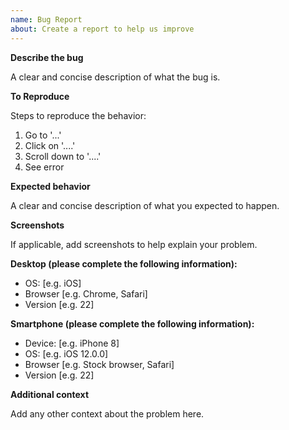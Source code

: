 ```yaml
---
name: Bug Report
about: Create a report to help us improve
---
```


**Describe the bug**

A clear and concise description of what the bug is.

**To Reproduce**

Steps to reproduce the behavior:

1. Go to '...'
2. Click on '....'
3. Scroll down to '....'
4. See error

**Expected behavior**

A clear and concise description of what you expected to happen.

**Screenshots**

If applicable, add screenshots to help explain your problem.

**Desktop (please complete the following information):**

* OS: [e.g. iOS]
* Browser [e.g. Chrome, Safari]
* Version [e.g. 22]

**Smartphone (please complete the following information):**

* Device: [e.g. iPhone 8]
* OS: [e.g. iOS 12.0.0]
* Browser [e.g. Stock browser, Safari]
* Version [e.g. 22]

**Additional context**

Add any other context about the problem here.
